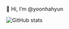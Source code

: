 

👋 Hi, I’m @yoonhahyun

![GitHub stats](https://github-readme-stats.vercel.app/api?username=yoonhahyun&show_icons=true&theme=radical)


<!---
yoonhahyun/yoonhahyun is a ✨ special ✨ repository because its `README.md` (this file) appears on your GitHub profile.
You can click the Preview link to take a look at your changes.
--->
